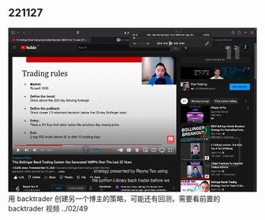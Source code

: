 ## 221127

<img src='./img/2022-11-27-11-51-12.png' height=333px></img>  
用 backtrader 创建另一个博主的策略，可能还有回测，需要看前置的 backtrader 视频 ../02/49
